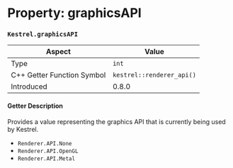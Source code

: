 
# Property: graphicsAPI
### `Kestrel.graphicsAPI`

| Aspect | Value |
| --- | --- |
| Type | `int` |
| C++ Getter Function Symbol | `kestrel::renderer_api()` |
| Introduced | 0.8.0 |

#### Getter Description
Provides a value representing the graphics API that is currently being used by Kestrel.
- `Renderer.API.None`
- `Renderer.API.OpenGL`
- `Renderer.API.Metal`
